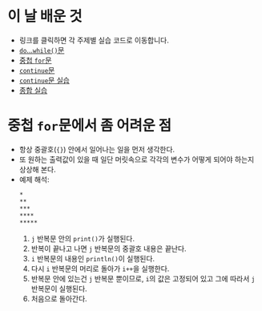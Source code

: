 ﻿# 이 날 배운 것

- 링크를 클릭하면 각 주제별 실습 코드로 이동합니다.
- [`do`...`while()`문](/221011-_JAVA_AND_ETC/221025/javastudy56/javastudy/src/javastudy/Java25.java)
- [중첩 `for`문](/221011-_JAVA_AND_ETC/221025/javastudy56/javastudy/src/javastudy/Java26.java)
- [`continue`문](/221011-_JAVA_AND_ETC/221025/javastudy56/javastudy/src/javastudy/Java27.java)
- [`continue`문 실습](/221011-_JAVA_AND_ETC/221025/javastudy56/javastudy/src/javastudy/Java28.java)
- [종합 실습](/221011-_JAVA_AND_ETC/221025/javastudy56/javastudy/src/javastudy/Java29.java)

# 중첩 `for`문에서 좀 어려운 점

- 항상 중괄호(`{}`) 안에서 일어나는 일을 먼저 생각한다.
- 또 원하는 출력값이 있을 때 일단 머릿속으로 각각의 변수가 어떻게 되어야 하는지 상상해 본다.
- 예제 해석:
    ```
    *
    **
    ***
    ****
    *****
    ```
    1. `j` 반복문 안의 `print()`가 실행된다.
    2. 반복이 끝나고 나면 `j` 반복문의 중괄호 내용은 끝난다.
    3. `i` 반복문의 내용인 `println()`이 실행된다.
    4. 다시 `i` 반복문의 머리로 돌아가 `i++`을 실행한다.
    5. 반복문 안에 있는건 `j` 반복문 뿐이므로, `i`의 값은 고정되어 있고 그에 따라서 `j` 반복문이 실행된다.
    6. 처음으로 돌아간다.